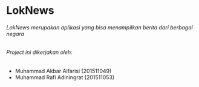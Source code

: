 # **LokNews**

###### LokNews merupakan aplikasi yang bisa menampilkan berita dari berbagai negara
###### Project ini dikerjakan oleh:
- Muhammad Akbar Alfarisi (201511049)
- Muhammad Rafi Adiningrat (201511053)
